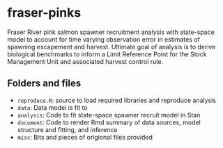 # fraser-pinks
Fraser River pink salmon spawner recruitment analysis with state-space model to account for time varying observation error in estimates of spawning escapement and harvest. Ultimate goal of analysis is to derive biological benchmarks to inform a Limit Reference Point for the Stock Management Unit and associated harvest control rule. 

## Folders and files
- `reproduce.R`: source to load required libraries and reproduce analysis
- `data`: Data model is fit to
- `analysis`: Code to fit state-space spawner recruit model in Stan
- `document`: Code to render Rmd summary of data sources, model structure and fitting, and inference
- `misc`: Bits and pieces of origional files provided 
